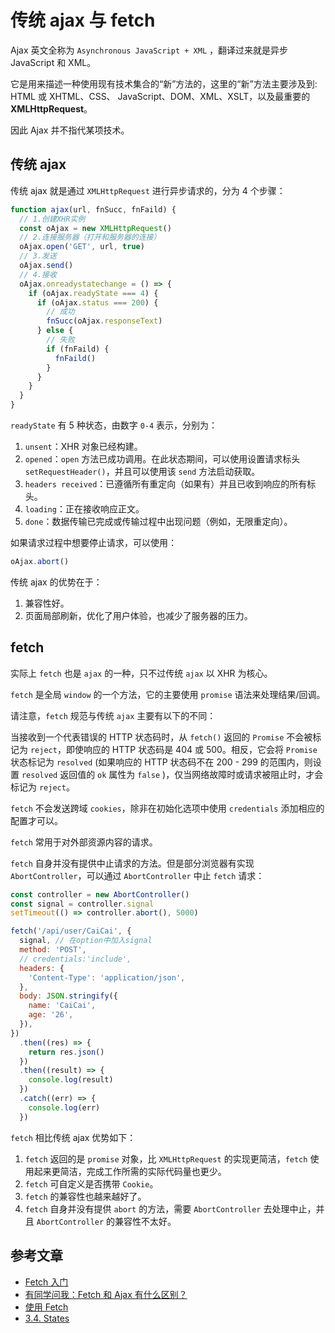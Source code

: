 # 传统 ajax 与 fetch

Ajax 英文全称为 `Asynchronous JavaScript + XML` ，翻译过来就是异步 JavaScript 和 XML。

它是用来描述一种使用现有技术集合的“新”方法的，这里的“新”方法主要涉及到: HTML 或 XHTML、CSS、 JavaScript、DOM、XML、XSLT，以及最重要的 **XMLHttpRequest**。

因此 Ajax 并不指代某项技术。

## 传统 ajax

传统 ajax 就是通过 `XMLHttpRequest` 进行异步请求的，分为 4 个步骤：

```js
function ajax(url, fnSucc, fnFaild) {
  // 1.创建XHR实例
  const oAjax = new XMLHttpRequest()
  // 2.连接服务器（打开和服务器的连接）
  oAjax.open('GET', url, true)
  // 3.发送
  oAjax.send()
  // 4.接收
  oAjax.onreadystatechange = () => {
    if (oAjax.readyState === 4) {
      if (oAjax.status === 200) {
        // 成功
        fnSucc(oAjax.responseText)
      } else {
        // 失败
        if (fnFaild) {
          fnFaild()
        }
      }
    }
  }
}
```

`readyState` 有 5 种状态，由数字 `0-4` 表示，分别为：

1. `unsent`：XHR 对象已经构建。
2. `opened`：`open` 方法已成功调用。在此状态期间，可以使用设置请求标头 `setRequestHeader()`，并且可以使用该 `send` 方法启动获取。
3. `headers received`：已遵循所有重定向（如果有）并且已收到响应的所有标头。
4. `loading`：正在接收响应正文。
5. `done`：数据传输已完成或传输过程中出现问题（例如，无限重定向）。

如果请求过程中想要停止请求，可以使用：

```js
oAjax.abort()
```

传统 ajax 的优势在于：

1. 兼容性好。
2. 页面局部刷新，优化了用户体验，也减少了服务器的压力。

## fetch

实际上 `fetch` 也是 `ajax` 的一种，只不过传统 `ajax` 以 XHR 为核心。

`fetch` 是全局 `window` 的一个方法，它的主要使用 `promise` 语法来处理结果/回调。

请注意，`fetch` 规范与传统 `ajax` 主要有以下的不同：

当接收到一个代表错误的 HTTP 状态码时，从 `fetch()` 返回的 `Promise` 不会被标记为 `reject`，即使响应的 HTTP 状态码是 404 或 500。相反，它会将 `Promise` 状态标记为 `resolved` (如果响应的 HTTP 状态码不在 200 - 299 的范围内，则设置 `resolved` 返回值的 `ok` 属性为 `false` )，仅当网络故障时或请求被阻止时，才会标记为 `reject`。

`fetch` 不会发送跨域 `cookies`，除非在初始化选项中使用 `credentials` 添加相应的配置才可以。

`fetch` 常用于对外部资源内容的请求。

`fetch` 自身并没有提供中止请求的方法。但是部分浏览器有实现 `AbortController`，可以通过 `AbortController` 中止 `fetch` 请求：

```js
const controller = new AbortController()
const signal = controller.signal
setTimeout(() => controller.abort(), 5000)

fetch('/api/user/CaiCai', {
  signal, // 在option中加入signal
  method: 'POST',
  // credentials:'include',
  headers: {
    'Content-Type': 'application/json',
  },
  body: JSON.stringify({
    name: 'CaiCai',
    age: '26',
  }),
})
  .then((res) => {
    return res.json()
  })
  .then((result) => {
    console.log(result)
  })
  .catch((err) => {
    console.log(err)
  })
```

`fetch` 相比传统 ajax 优势如下：

1. `fetch` 返回的是 `promise` 对象，比 `XMLHttpRequest` 的实现更简洁，`fetch` 使用起来更简洁，完成工作所需的实际代码量也更少。
2. `fetch` 可自定义是否携带 `Cookie`。
3. `fetch` 的兼容性也越来越好了。
4. `fetch` 自身并没有提供 `abort` 的方法，需要 `AbortController` 去处理中止，并且 `AbortController` 的兼容性不太好。

## 参考文章

- [Fetch 入门](https://juejin.cn/post/6844903741057925128)
- [有同学问我：Fetch 和 Ajax 有什么区别？](https://juejin.cn/post/6997784981816737800)
- [使用 Fetch](https://developer.mozilla.org/zh-CN/docs/Web/API/Fetch_API/Using_Fetch)
- [3.4. States](https://xhr.spec.whatwg.org/#handler-xhr-onreadystatechange)
